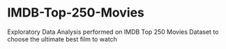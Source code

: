 # IMDB-Top-250-Movies
Exploratory Data Analysis performed on IMDB Top 250 Movies Dataset to choose the ultimate best film to watch
